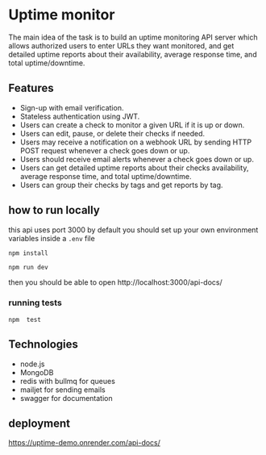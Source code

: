 # Uptime monitor

The main idea of the task is to build an uptime monitoring API server which allows authorized users to enter URLs they want monitored, and get detailed uptime reports about their availability, average response time, and total uptime/downtime.

## Features

- Sign-up with email verification.
- Stateless authentication using JWT.
- Users can create a check to monitor a given URL if it is up or down.
- Users can edit, pause, or delete their checks if needed.
- Users may receive a notification on a webhook URL by sending HTTP POST request whenever a check goes down or up.
- Users should receive email alerts whenever a check goes down or up.
- Users can get detailed uptime reports about their checks availability, average response time, and total uptime/downtime.
- Users can group their checks by tags and get reports by tag.


## how to run locally

this api uses port 3000 by default
you should set up your own environment variables inside a `.env` file

```npm install```

```npm run dev```

then you should be able to open http://localhost:3000/api-docs/

### running tests
``npm  test``


## Technologies

- node.js
- MongoDB
- redis with bullmq for queues 
- mailjet for sending emails
- swagger for documentation

## deployment 

https://uptime-demo.onrender.com/api-docs/


